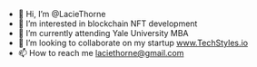 - 👋 Hi, I’m @LacieThorne
- 👀 I’m interested in blockchain NFT development
- 🌱 I’m currently attending Yale University MBA
- 💞️ I’m looking to collaborate on my startup www.TechStyles.io
- 📫 How to reach me laciethorne@gmail.com

<!---
LacieThorne/LacieThorne is a ✨ special ✨ repository because its `README.md` (this file) appears on your GitHub profile.
You can click the Preview link to take a look at your changes.
--->
